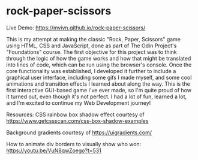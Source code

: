 # rock-paper-scissors
Live Demo: https://mvivn.github.io/rock-paper-scissors/

This is my attempt at making the classic "Rock, Paper, Scissors" game using HTML, CSS and JavaScript, done as part of The Odin Project's "Foundations" course. The first objective for this project was to think through the logic of how the game works and how that might be translated into lines of code, which can be run using the browser's console. Once the core functionality was established, I developed it further to include a graphical user interface, including some gifs I made myself, and some cool animations and transition effects I learned about along the way. This is the first interactive GUI-based game I've ever made, so I'm quite proud of how it turned out, even though it's not perfect. I had a lot of fun, learned a lot, and I'm excited to continue my Web Development journey!

Resources:
CSS rainbow box shadow effect courtesy of https://www.getcssscan.com/css-box-shadow-examples

Background gradients courtesy of https://uigradients.com/

How to animate div borders to visually show who won: https://youtu.be/VuN8qwZoego?t=531